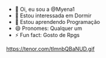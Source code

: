 - 👋 Oi, eu sou a @Myena1
- 👀 Estou interessada em Dormir
- 🌱 Estou aprendendo Programação
- 😄 Pronomes: Qualquer um
- ⚡ Fun fact: Gosto de Rpgs

<!---
Myena1/Myena1 is a ✨ special ✨ repository because its `README.md` (this file) appears on your GitHub profile.
You can click the Preview link to take a look at your changes.
--->

https://tenor.com/tImnbQBaNUD.gif
